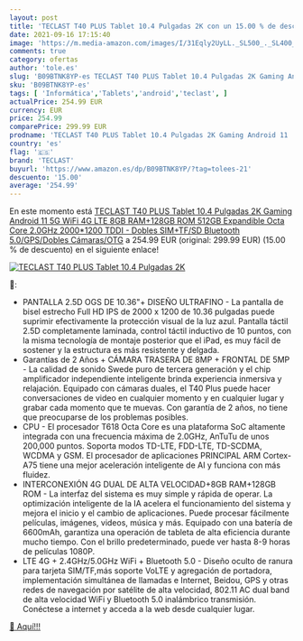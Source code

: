 ```yaml
---
layout: post
title: 'TECLAST T40 PLUS Tablet 10.4 Pulgadas 2K con un 15.00 % de descuento'
date: 2021-09-16 17:15:40
image: 'https://m.media-amazon.com/images/I/31Eqly2UyLL._SL500_._SL400_.jpg'
comments: true
category: ofertas
author: 'tole.es'
slug: 'B09BTNK8YP-es TECLAST T40 PLUS Tablet 10.4 Pulgadas 2K Gaming Android 11...'
sku: 'B09BTNK8YP-es'
tags: [ 'Informática','Tablets','android','teclast', ]
actualPrice: 254.99 EUR
currency: EUR
price: 254.99
comparePrice: 299.99 EUR
prodname: 'TECLAST T40 PLUS Tablet 10.4 Pulgadas 2K Gaming Android 11  5G WiFi 4G LTE 8GB RAM+128GB ROM  512GB Expandible  Octa Core 2.0GHz 2000*1200 TDDI - Dobles SIM+TF/SD  Bluetooth 5.0/GPS/Dobles Cámaras/OTG'
country: 'es'
flag: '🇪🇸'
brand: 'TECLAST'
buyurl: 'https://www.amazon.es/dp/B09BTNK8YP/?tag=tolees-21'
descuento: '15.00'
average: '254.99'
---
```


En este momento está [TECLAST T40 PLUS Tablet 10.4 Pulgadas 2K Gaming Android 11  5G WiFi 4G LTE 8GB RAM+128GB ROM  512GB Expandible  Octa Core 2.0GHz 2000*1200 TDDI - Dobles SIM+TF/SD  Bluetooth 5.0/GPS/Dobles Cámaras/OTG](https://www.amazon.es/dp/B09BTNK8YP/?tag=tolees-21) a 254.99 EUR (original: 299.99 EUR) (15.00 %  de descuento) en el siguiente enlace!

[![TECLAST T40 PLUS Tablet 10.4 Pulgadas 2K](https://m.media-amazon.com/images/I/31Eqly2UyLL._SL500_._SL400_.jpg)](https://www.amazon.es/dp/B09BTNK8YP/?tag=tolees-21)

🔎:

- PANTALLA 2.5D OGS DE 10.36"+ DISEÑO ULTRAFINO - La pantalla de bisel estrecho Full HD IPS de 2000 x 1200 de 10.36 pulgadas puede suprimir efectivamente la protección visual de la luz azul. Pantalla táctil 2.5D completamente laminada, control táctil inductivo de 10 puntos, con la misma tecnología de montaje posterior que el iPad, es muy fácil de sostener y la estructura es más resistente y delgada.
- Garantías de 2 Años + CÁMARA TRASERA DE 8MP + FRONTAL DE 5MP - La calidad de sonido Swede puro de tercera generación y el chip amplificador independiente inteligente brinda experiencia inmersiva y relajación. Equipado con cámaras duales, el T40 Plus puede hacer conversaciones de video en cualquier momento y en cualquier lugar y grabar cada momento que te muevas. Con garantía de 2 años, no tiene que preocuparse de los problemas posibles.
- CPU - El procesador T618 Octa Core es una plataforma SoC altamente integrada con una frecuencia máxima de 2.0GHz, AnTuTu de unos 200,000 puntos. Soporta modos TD-LTE, FDD-LTE, TD-SCDMA, WCDMA y GSM. El procesador de aplicaciones PRINCIPAL ARM Cortex-A75 tiene una mejor aceleración inteligente de AI y funciona con más fluidez.
- INTERCONEXIÓN 4G DUAL DE ALTA VELOCIDAD+8GB RAM+128GB ROM - La interfaz del sistema es muy simple y rápida de operar. La optimización inteligente de la IA acelera el funcionamiento del sistema y mejora el inicio y el cambio de aplicaciones. Puede procesar fácilmente películas, imágenes, videos, música y más. Equipado con una batería de 6600mAh, garantiza una operación de tableta de alta eficiencia durante mucho tiempo. Con el brillo predeterminado, puede ver hasta 8-9 horas de películas 1080P.
- LTE 4G + 2.4GHz/5.0GHz WiFi + Bluetooth 5.0 - Diseño oculto de ranura para tarjeta SIM/TF,más soporte VoLTE y agregación de portadora, implementación simultánea de llamadas e Internet, Beidou, GPS y otras redes de navegación por satélite de alta velocidad, 802.11 AC dual band de alta velocidad WiFi y Bluetooth 5.0 inalámbrico transmisión. Conéctese a internet y acceda a la web desde cualquier lugar.

[🛒 Aquí!!!](https://www.amazon.es/dp/B09BTNK8YP/?tag=tolees-21)
